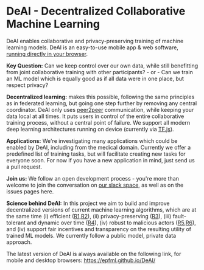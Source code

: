 # DeAI - Decentralized Collaborative Machine Learning

DeAI enables collaborative and privacy-preserving training of machine learning models.
DeAI is an easy-to-use mobile app & web software, [running directly in your browser](https://epfml.github.io/DeAI/).

**Key Question:** Can we keep control over our own data, while still benefitting from joint collaborative training with other participants? - or - Can we train an ML model which is equally good as if all data were in one place, but respect privacy?

**Decentralized learning:** makes this possible, following the same principles as in federated learning, but going one step further by removing any central coordinator. DeAI only uses [peer2peer](https://peerjs.com/) communication, while keeping your data local at all times. It puts users in control of the entire collaborative training process, without a central point of failure. We support all modern deep learning architectures running on device (currently via [TF.js](https://www.tensorflow.org/js)).

**Applications:** We're investigating many applications which could be enabled by DeAI, including from the medical domain. Currently we offer a predefined list of training tasks, but will facilitate creating new tasks for everyone soon. For now if you have a new application in mind, just send us a pull request.

**Join us:** We follow an open development process - you're more than welcome to join the conversation on [our slack space](https://join.slack.com/t/deai-workspace/shared_invite/zt-fpsb7c9h-1M9hnbaSonZ7lAgJRTyNsw), as well as on the issues pages here.

**Science behind DeAI:** In this project we aim to build and improve decentralized versions of current machine learning algorithms, which are at the same time (i) efficient ([R1](https://github.com/epfml/powergossip),[R2](https://github.com/epfml/ChocoSGD)), (ii) privacy-preserving ([R3](https://arxiv.org/abs/2006.04747)), (iii) fault-tolerant and dynamic over time ([R4](https://arxiv.org/abs/1910.12308)), (iv) robust to malicious actors ([R5](https://arxiv.org/abs/2012.10333),[R6](https://arxiv.org/abs/2006.09365)), and (iv) support fair incentives and transparency on the resulting utility of trained ML models. We currently follow a public model, private data approach.

The latest version of DeAI is always available on the following link, for mobile and desktop browsers: https://epfml.github.io/DeAI/
